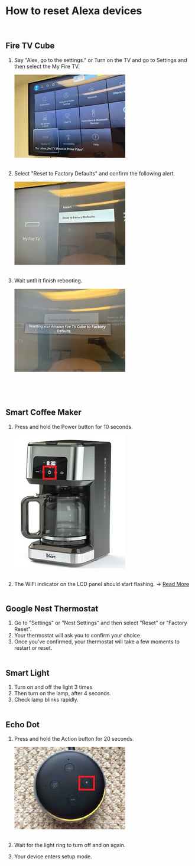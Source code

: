 # __How to reset Alexa devices__
<br />

## __Fire TV Cube__
1. Say "Alex, go to the settings." or Turn on the TV and go to Settings and then select the My Fire TV.

    ![Settings](./resources/photos/fireTvSettings.jpg)
    <br/><br/>

2. Select "Reset to Factory Defaults" and confirm the following alert.

    ![Reset](./resources/photos/fireTvFactoryReset.JPG)
    <br/><br/>

3. Wait until it finish rebooting.

    ![Waiting](./resources/photos/fireTvFactoryReset_waiting.JPG)
    <br/><br/>
    
<br /><br />


## __Smart Coffee Maker__
1. Press and hold the Power button for 10 seconds.

    ![CoffeeMaker](./resources/photos/atomi_coffee_maker.jpg)
    <br/><br/>

2. The WiFi indicator on the LCD panel should start flashing.
&rarr; <a href="https://manuals.plus/atomi-smart/atomi-smart-at1528-coffee-maker-user-guide#ixzz7mENuxAax">Read More</a>
<br /><br />


## __Google Nest Thermostat__
1. Go to "Settings" or "Nest Settings" and then select "Reset" or "Factory Reset".
2. Your thermostat will ask you to confirm your choice.
3. Once you’ve confirmed, your thermostat will take a few moments to restart or reset.
<br /><br />


## __Smart Light__
1. Turn on and off the light 3 times
2. Then turn on the lamp, after 4 seconds.
3. Check lamp blinks rapidly.
<br /><br />


## __Echo Dot__
1. Press and hold the Action button for 20 seconds.

    ![Reset](./resources/photos/echo_dot.jpg)
    <br/><br/>
2. Wait for the light ring to turn off and on again.
3. Your device enters setup mode.
<br /><br />